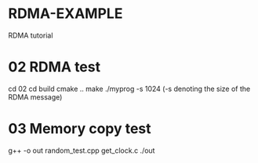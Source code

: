 # RDMA-EXAMPLE
RDMA tutorial
# 02 RDMA test
cd 02
cd build
cmake ..
make 
./myprog -s 1024
(-s denoting the size of the RDMA message)
# 03 Memory copy test
g++ -o out random_test.cpp get_clock.c
./out
